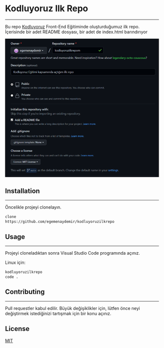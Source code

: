 # Kodluyoruz Ilk Repo
---
Bu repo [Kodluyoruz](https://kodluyoruz.org/tr/kodluyoruz/) Front-End Eğitiminde oluşturduğumuz ilk repo. İçerisinde bir adet README dosyası, bir adet de index.html barındırıyor

![projenin ekran görüntüsü](proje-ss.png)

## Installation
---
Öncelikle projeyi clonelayın.
```git 
clone 
https://github.com/egemenaydemir/kodluyoruzilkrepo
```

## Usage
---
Projeyi cloneladıktan sonra Visual Studio Code programında açınız.

Linux için:

```cd 
kodluyoruzilkrepo 
code .
```

## Contributing
---
Pull requestler kabul edilir. Büyük değişiklikler için, lütfen önce neyi değiştirmek istediğinizi tartışmak için bir konu açınız.

## License
[MIT](https://choosealicense.com/licenses/mit/)